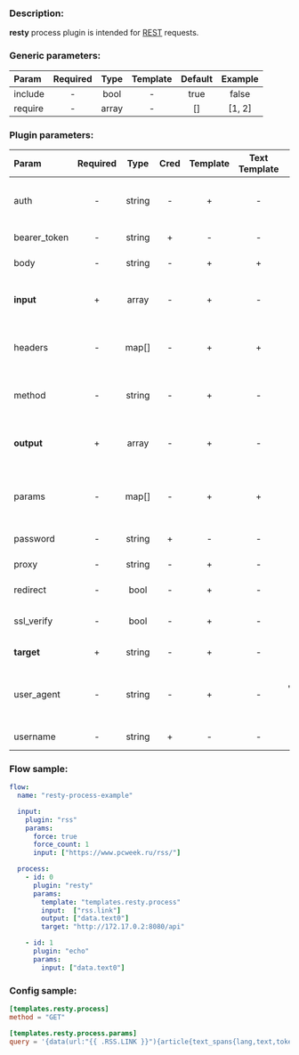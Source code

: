 ### Description:

**resty** process plugin is intended for [REST](https://en.wikipedia.org/wiki/Representational_state_transfer) requests.


### Generic parameters:

| Param     | Required   | Type    | Template   | Default   | Example   |
| :-------- | :--------: | :-----: | :--------: | :-------: | :-------: |
| include   | -          | bool    | -          | true      | false     |
| require   | -          | array   | -          | []        | [1, 2]    |


### Plugin parameters:

| Param        | Required   | Type     | Cred  | Template   | Text Template | Default             | Example                          | Description                                                                                         |
| :----------- | :--------: | :------: | :---: | :--------: | :-----------: | :-----------------: | :------------------------------: | :-----------------------------------                                                                |
| auth         | -          | string   | -     | +          | -             | ""                  | "basic"                          | Auth method (basic, bearer).                                                                        |
| bearer_token | -          | string   | +     | -          | -             | ""                  | "qwerty"                         | Bearer token.                                                                                       |
| body         | -          | string   | -     | +          | +             | ""                  | "{"foo": "bar"}"                 | Request body.                                                                                       |
| **input**    | +          | array    | -     | +          | -             | "[]"                | ["data.array0"]                  | List of [DataItem](https://github.com/livelace/gosquito/blob/master/docs/data.md) fields with data. |
| headers      | -          | map[]    | -     | +          | +             | map[]               | see example                      | Dynamic list of request headers.                                                                    |
| method       | -          | string   | -     | +          | -             | "GET"               | "POST"                           | Request method (GET, POST).                                                                         |
| **output**   | +          | array    | -     | +          | -             | "[]"                | ["data.array1"]                  | List of target [DataItem](https://github.com/livelace/gosquito/blob/master/docs/data.md) fields.    |
| params       | -          | map[]    | -     | +          | +             | map[]               | see example                      | Dynamic list of request query parameters.                                                           |
| password     | -          | string   | +     | -          | -             | ""                  | ""                               | Basic auth password.                                                                                |
| proxy        | -          | string   | -     | +          | -             | ""                  | "http://127.0.0.1:8080"          | Proxy settings.                                                                                     |
| redirect     | -          | bool     | -     | +          | -             | true                | false                            | Follow redirects.                                                                                   |
| ssl_verify   | -          | bool     | -     | +          | -             | true                | false                            | Verify server certificate.                                                                          |
| **target**   | +          | string   | -     | +          | -             | ""                  | "http://172.17.0.2:8080/api"     | REST endpoint.                                                                                      |
| user_agent   | -          | string   | -     | +          | -             | "gosquito v3.0.0"   | "webchela 1.0"                   | Custom User-Agent for feed access.                                                                  |
| username     | -          | string   | +     | -          | -             | ""                  | ""                               | Basic auth username.                                                                                |


### Flow sample:

```yaml
flow:
  name: "resty-process-example"

  input:
    plugin: "rss"
    params:
      force: true
      force_count: 1
      input: ["https://www.pcweek.ru/rss/"]

  process:
    - id: 0
      plugin: "resty"
      params:
        template: "templates.resty.process"
        input:  ["rss.link"]
        output: ["data.text0"]
        target: "http://172.17.0.2:8080/api"

    - id: 1
      plugin: "echo"
      params:
        input: ["data.text0"]
```

### Config sample:

```toml
[templates.resty.process]
method = "GET"

[templates.resty.process.params]
query = '{data(url:"{{ .RSS.LINK }}"){article{text_spans{lang,text,tokens_amount}}}}'

```



